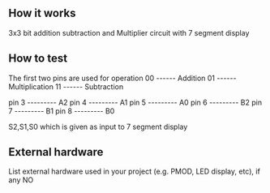 <!---

This file is used to generate your project datasheet. Please fill in the information below and delete any unused
sections.

You can also include images in this folder and reference them in the markdown. Each image must be less than
512 kb in size, and the combined size of all images must be less than 1 MB.
-->

## How it works
3x3 bit addition subtraction and Multiplier circuit 
with 7 segment display

## How to test
The first two pins are used for operation 
00 ------ Addition 
01 ------ Multiplication 
11 ------ Subtraction

pin 3 --------- A2
pin 4 --------- A1
pin 5 --------- A0 
pin 6 --------- B2
pin 7 --------- B1
pin 8 --------- B0

S2,S1,S0 which is given as input to 7 segment display 

## External hardware

List external hardware used in your project (e.g. PMOD, LED display, etc), if any
NO
